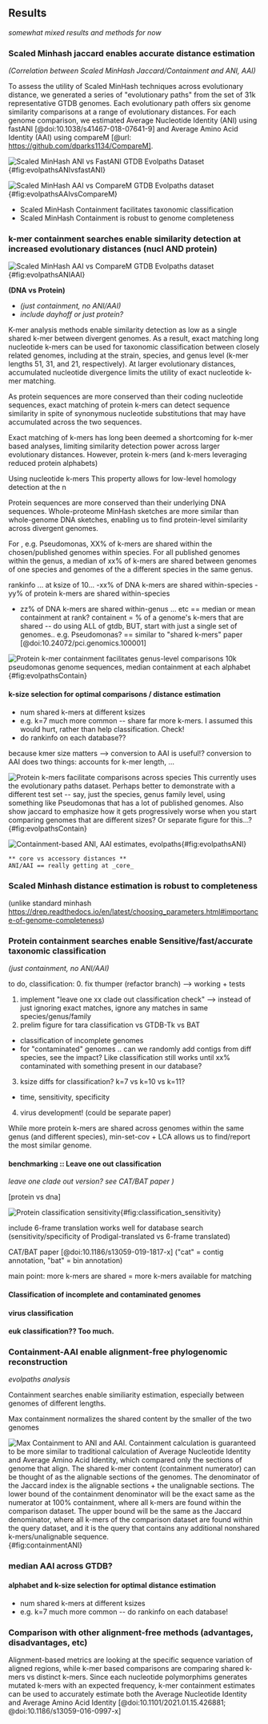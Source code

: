 ## Results
_somewhat mixed results and methods for now_


### Scaled Minhash jaccard enables accurate distance estimation
_(Correlation between Scaled MinHash Jaccard/Containment and ANI, AAI)_

To assess the utility of Scaled MinHash techniques across evolutionary distance, we generated a series of "evolutionary paths" from the set of 31k representative GTDB genomes.
Each evolutionary path offers six genome similarity comparisons at a range of evolutionary distances. 
For each genome comparison, we estimated Average Nucleotide Identity (ANI) using fastANI [@doi:10.1038/s41467-018-07641-9] and Average Amino Acid Identity (AAI) using compareM [@url: https://github.com/dparks1134/CompareM].

![**Scaled MinHash ANI vs FastANI**
GTDB Evolpaths Dataset](images/gtdb95-evolpaths.ANI-concordance.png){#fig:evolpathsANIvsfastANI}

![**Scaled MinHash AAI vs CompareM**
GTDB Evolpaths dataset](images/gtdb95-evolpaths.AAI-concordance.png){#fig:evolpathsAAIvsCompareM}


- Scaled MinHash Containment facilitates taxonomic classification
- Scaled MinHash Containment is robust to genome completeness


### k-mer containment searches enable similarity detection at increased evolutionary distances (nucl AND protein)

![**Scaled MinHash AAI vs CompareM**
GTDB Evolpaths dataset](images/anchor-mcANI-AAI.boxen.protnucl.png){#fig:evolpathsANIAAI}

**(DNA vs Protein)**
- _(just containment, no ANI/AAI)_
- _include dayhoff or just protein?_

K-mer analysis methods enable similarity detection as low as a single shared k-mer between divergent genomes. As a result, exact matching long nucleotide k-mers can be used for taxonomic classification between closely related genomes, including at the strain, species, and genus level (k-mer lengths 51, 31, and 21, respectively). At larger evolutionary distances, accumulated nucleotide divergence limits the utility of exact nucleotide k-mer matching. 

As protein sequences are more conserved than their coding nucleotide sequences, exact matching of protein k-mers can detect sequence similarity in spite of synonymous nucleotide substitutions that may have accumulated across the two sequences.

Exact matching of k-mers has long been deemed a shortcoming for k-mer based analyses, limiting similarity detection power across larger evolutionary distances. However, protein k-mers (and k-mers leveraging reduced protein alphabets) 


Using nucleotide k-mers
This property allows for low-level homology detection at the n

Protein sequences are more conserved than their underlying DNA sequences. Whole-proteome MinHash sketches are more similar than whole-genome DNA sketches, enabling us to find protein-level similarity across divergent genomes. 

For , e.g. Pseudomonas, XX% of k-mers are 	shared within the chosen/published genomes within species. For all published genomes within the genus, a median of xx% of k-mers are shared between genomes of one species and genomes of the a different species in the same genus.

rankinfo ... 	at ksize of 10...
-xx% of DNA k-mers are shared within-species
-yy% of protein k-mers are shared within-species
- zz% of DNA k-mers are shared within-genus
... etc 
== median or mean containment at rank?
containent = % of a genome's k-mers that are shared
-- do using ALL of gtdb, BUT, start with just a single set of genomes.. e.g. Pseudomonas? == similar to "shared k-mers" paper [@doi:10.24072/pci.genomics.100001]

![**Protein k-mer containment facilitates genus-level comparisons**
10k pseudomonas genome sequences, median containment at each alphabet](images/pseudomonas_jaccard_vs_containment_prot10.png){#fig:evolpathsContain}


#### k-size selection for optimal comparisons / distance estimation

- num shared k-mers at different ksizes
- 	e.g. k=7 much more common -- share far more k-mers. I assumed this would hurt, rather than help classification. Check!
-   do rankinfo on each database??

because kmer size matters --> conversion to AAI is useful!?
conversion to AAI does two things: accounts for k-mer length, ...


![**Protein k-mers facilitate comparisons across species**
This currently uses the evolutionary paths dataset. Perhaps better to demonstrate with a different test set -- say, just the species, genus family level, using something like Pseudomonas that has a lot of published genomes. Also show jaccard to emphasize how it gets progressively worse when you start comparing genomes that are different sizes? Or separate figure for this...?](images/anchor-containment.nucl-prot.png){#fig:evolpathsContain}


![**Containment-based ANI, AAI estimates, evolpaths**](images/anchor-evoldistPC.nucl3-prot.png){#fig:evolpathsANI}


	** core vs accessory distances **
	ANI/AAI == really getting at _core_


### Scaled Minhash distance estimation is robust to completeness
(unlike standard minhash https://drep.readthedocs.io/en/latest/choosing_parameters.html#importance-of-genome-completeness)


### Protein containment searches enable Sensitive/fast/accurate taxonomic classification
_(just containment, no ANI/AAI)_

to do, classification:
0. fix thumper (refactor branch) --> working + tests
1. implement "leave one xx clade out classification check"
 --> instead of just ignoring exact matches, ignore any matches in same species/genus/family
2. prelim figure for tara classification vs GTDB-Tk vs BAT
  - classification of incomplete genomes
  - for "contaminated" genomes .. can we randomly add contigs from diff species, see the impact? Like classification still works until xx% contaminated with something present in our database?
3. ksize diffs for classification? k=7 vs k=10 vs k=11?
  - time, sensitivity, specificity
4. virus development! (could be separate paper)

While more protein k-mers are shared across genomes within the same genus (and different species), min-set-cov + LCA allows us to find/report the most similar genome.

#### benchmarking :: Leave one out classification
_leave one clade out version? see CAT/BAT paper )_

[protein vs dna]

![Protein classification sensitivity](images/protein-sensitivity.rep-genus.gather.png){#fig:classification_sensitivity}

include 6-frame translation works well for database search
(sensitivity/specificity of Prodigal-translated vs 6-frame translated)

CAT/BAT paper [@doi:10.1186/s13059-019-1817-x]
("cat" = contig annotation, "bat" = bin annotation)



main point: more k-mers are shared = more k-mers available for matching

#### Classification of incomplete and contaminated genomes

#### virus classification

#### euk classification?? Too much.


### Containment-AAI enable alignment-free phylogenomic reconstruction
_evolpaths analysis_


Containment searches enable similiarity estimation, especially between genomes of different lengths. 

Max containment normalizes the shared content by the smaller of the two genomes

![**Max Containment to ANI and AAI.** 
Containment calculation is guaranteed to be more similar to traditional calculation of Average Nucleotide Identity and Average Amino Acid Identity, which compared only the sections of genome that align. The shared k-mer content (containment numerator) can be thought of as the alignable sections of the genomes. 
The denominator of the Jaccard index is the alignable sections + the unalignable sections. 
The lower bound of the containment denominator will be the exact same as the numerator at 100% containment, where all k-mers are found within the comparison dataset. The upper bound will be the same as the Jaccard denominator, where all k-mers of the comparison dataset are found within the query dataset, and it is the query that contains any additional nonshared k-mers/unalignable sequence.
](images/containment-ANI-AAI.png){#fig:containmentANI}

### median AAI across GTDB?	



#### alphabet and k-size selection for optimal distance estimation

- num shared k-mers at different ksizes
- 	e.g. k=7 much more common -- do rankinfo on each database! 

### Comparison with other alignment-free methods (advantages, disadvantages, etc)


Alignment-based metrics are looking at the specific sequence variation of aligned regions, while k-mer based comparisons are comparing shared k-mers vs distinct k-mers. Since each nucleotide polymorphims generates mutated k-mers with an expected frequency, k-mer containment estimates can be used to accurately estimate both the Average Nucleotide Identity and Average Amino Acid Identity  [@doi:10.1101/2021.01.15.426881; @doi:10.1186/s13059-016-0997-x]
	